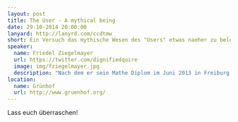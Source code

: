 ```yaml
---
layout: post
title: The User - A mythical being
date: 29-10-2014 20:00:00
lanyard: http://lanyrd.com/ccdtmw
short: Ein Versuch das mythische Wesen des "Users" etwas naeher zu beleuchten
speaker:
  name: Friedel Ziegelmayer
  url: https://twitter.com/dignifiedquire
  image: img/fziegelmayer.jpg
  description: "Nach dem er sein Mathe Diplom im Juni 2013 in Freiburg gemacht hat arbeitet Friedel derzeit für das Britische Startup Applicationcraft an der Web IDE Codio. In seiner Freizeit ist er Maintainer des Testrunners Karma und seines kleinen drei jährigen Sohnes Dante."
location:
  name: Grünhof
  url: http://www.gruenhof.org/
---
```



Lass euch überraschen!
